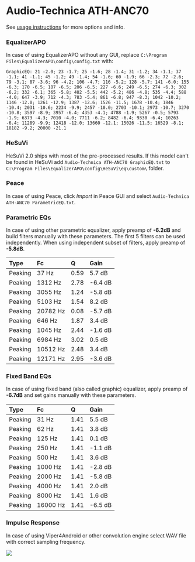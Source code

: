 # Audio-Technica ATH-ANC70
See [usage instructions](https://github.com/jaakkopasanen/AutoEq#usage) for more options and info.

### EqualizerAPO
In case of using EqualizerAPO without any GUI, replace `C:\Program Files\EqualizerAPO\config\config.txt`
with:
```
GraphicEQ: 21 -2.0; 23 -1.7; 25 -1.6; 28 -1.4; 31 -1.2; 34 -1.1; 37 -1.1; 41 -1.1; 45 -1.2; 49 -1.4; 54 -1.6; 60 -1.9; 66 -2.3; 72 -2.6; 79 -3.1; 87 -3.6; 96 -4.2; 106 -4.7; 116 -5.2; 128 -5.7; 141 -6.0; 155 -6.3; 170 -6.5; 187 -6.5; 206 -6.5; 227 -6.6; 249 -6.5; 274 -6.3; 302 -6.2; 332 -6.1; 365 -5.8; 402 -5.5; 442 -5.2; 486 -4.8; 535 -4.4; 588 -4.0; 647 -3.9; 712 -4.3; 783 -5.4; 861 -6.8; 947 -8.3; 1042 -10.2; 1146 -12.0; 1261 -12.9; 1387 -12.6; 1526 -11.5; 1678 -10.4; 1846 -10.4; 2031 -10.6; 2234 -9.9; 2457 -10.0; 2703 -10.1; 2973 -10.7; 3270 -10.8; 3597 -8.9; 3957 -6.4; 4353 -4.1; 4788 -1.9; 5267 -0.5; 5793 -1.9; 6373 -4.3; 7010 -4.0; 7711 -6.2; 8482 -6.4; 9330 -6.4; 10263 -6.4; 11289 -9.9; 12418 -12.0; 13660 -12.1; 15026 -11.5; 16529 -8.1; 18182 -9.2; 20000 -21.1
```

### HeSuVi
HeSuVi 2.0 ships with most of the pre-processed results. If this model can't be found in HeSuVi add
`Audio-Technica ATH-ANC70 GraphicEQ.txt` to `C:\Program Files\EqualizerAPO\config\HeSuVi\eq\custom\` folder.

### Peace
In case of using Peace, click *Import* in Peace GUI and select `Audio-Technica ATH-ANC70 ParametricEQ.txt`.

### Parametric EQs
In case of using other parametric equalizer, apply preamp of **-6.2dB** and build filters manually
with these parameters. The first 5 filters can be used independently.
When using independent subset of filters, apply preamp of **-5.8dB**.

| Type    | Fc       |    Q | Gain    |
|:--------|:---------|:-----|:--------|
| Peaking | 37 Hz    | 0.59 | 5.7 dB  |
| Peaking | 1312 Hz  | 2.78 | -6.4 dB |
| Peaking | 3055 Hz  | 1.24 | -5.8 dB |
| Peaking | 5103 Hz  | 1.54 | 8.2 dB  |
| Peaking | 20782 Hz | 0.08 | -5.7 dB |
| Peaking | 646 Hz   | 1.87 | 3.4 dB  |
| Peaking | 1045 Hz  | 2.44 | -1.6 dB |
| Peaking | 6984 Hz  | 3.02 | 0.5 dB  |
| Peaking | 10512 Hz | 2.48 | 3.4 dB  |
| Peaking | 12171 Hz | 2.95 | -3.6 dB |

### Fixed Band EQs
In case of using fixed band (also called graphic) equalizer, apply preamp of **-6.7dB** and set
gains manually with these parameters.

| Type    | Fc       |    Q | Gain    |
|:--------|:---------|:-----|:--------|
| Peaking | 31 Hz    | 1.41 | 5.5 dB  |
| Peaking | 62 Hz    | 1.41 | 3.8 dB  |
| Peaking | 125 Hz   | 1.41 | 0.1 dB  |
| Peaking | 250 Hz   | 1.41 | -1.1 dB |
| Peaking | 500 Hz   | 1.41 | 3.6 dB  |
| Peaking | 1000 Hz  | 1.41 | -2.8 dB |
| Peaking | 2000 Hz  | 1.41 | -5.8 dB |
| Peaking | 4000 Hz  | 1.41 | 2.0 dB  |
| Peaking | 8000 Hz  | 1.41 | 1.6 dB  |
| Peaking | 16000 Hz | 1.41 | -6.5 dB |

### Impulse Response
In case of using Viper4Android or other convolution engine select WAV file with correct sampling frequency.

![](https://raw.githubusercontent.com/jaakkopasanen/AutoEq/master/results/rtings/avg/Audio-Technica%20ATH-ANC70/Audio-Technica%20ATH-ANC70.png)